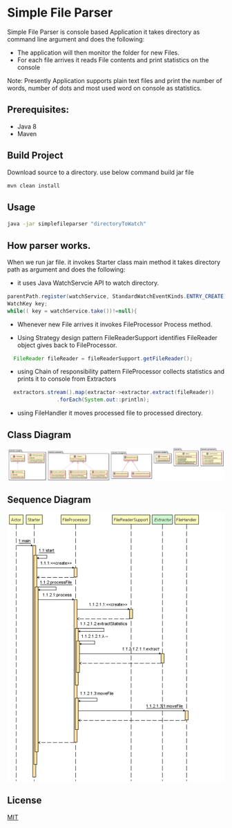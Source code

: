 # Simple File Parser

Simple File Parser is console based Application it takes directory as command line argument and does the following:

* The application will then monitor the folder for new Files.
* For each file arrives it reads File contents and print statistics on the console

Note: Presently Application supports plain text files and print the number of words, number of dots and most used word on console as statistics.

## Prerequisites:
* Java 8
* Maven  

## Build Project

Download source to a directory. use below command build jar file

```bash
mvn clean install
```

## Usage

```bash
java -jar simplefileparser "directoryToWatch"
```

## How parser works.
When we run jar file. it invokes Starter class main method it takes directory path as argument and does the following:

* it uses Java WatchServcie API to watch directory.

```Java
parentPath.register(watchService, StandardWatchEventKinds.ENTRY_CREATE);
WatchKey key;
while(( key = watchService.take())!=null){
``` 

* Whenever new File arrives it invokes FileProcessor Process method.

* Using Strategy design pattern FileReaderSupport identifies FileReader object gives back to FileProcessor.
  
```Java
  FileReader fileReader = fileReaderSupport.getFileReader();
```

* using Chain of responsibility pattern FileProcessor collects statistics  and prints it to console from Extractors

```Java
  extractors.stream().map(extractor->extractor.extract(fileReader))
                .forEach(System.out::println);
```
* using FileHandler it moves processed file to processed directory.

## Class Diagram

![Image of sequence diagram](https://raw.githubusercontent.com/hemanthl7/simplefileparser/main/ClassDiagram.png)

## Sequence Diagram

![Image of sequence diagram](https://raw.githubusercontent.com/hemanthl7/simplefileparser/main/SequenceDiagram.png)



## License
[MIT](https://choosealicense.com/licenses/mit/)
